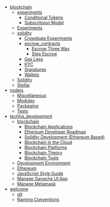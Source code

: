 * [blockchain]()
	* [experiments]()
		* [Conditional Tokens](blockchain/experiments/conditional-tokens.md)
		* [Subscritpion Model](blockchain/experiments/subscription-model.md)
	* [Experiments](blockchain/experiments.md)
	* [solidity]()
		* [Crowdsale Experiments](blockchain/solidity/crowdsale-experiments.md)
		* [escrow_contracts]()
			* [Escrow Three Way](blockchain/solidity/escrow_contracts/escrowthreewaysol.md)
			* [Step Escrow](blockchain/solidity/escrow_contracts/step_escrow.md)
		* [Gas Less](blockchain/solidity/gas-less.md)
		* [KYC](blockchain/solidity/kyc.md)
		* [Signatures](blockchain/solidity/signatures.md)
		* [Wallets](blockchain/solidity/wallets.md)
	* [Solidity](blockchain/solidity.md)
	* [Stellar](blockchain/stellar.md)
* [nodejs]()
	* [Miscellaneous](nodejs/miscellaneous.md)
	* [Modules](nodejs/modules.md)
	* [Packaging](nodejs/packaging.md)
	* [Tests](nodejs/tests.md)
* [techhq_development]()
	* [blockchain]()
		* [Blockchain Applications](techhq_development/blockchain/blockchain_applications.md)
		* [Ethereum Developer Roadmap](techhq_development/blockchain/blockchain_developer_roadmap.md)
		* [Solidity Development (Ethereum Based)](techhq_development/blockchain/blockchain_development.md)
		* [Blockchain in the Cloud](techhq_development/blockchain/blockchain_in_the_cloud.md)
		* [Blockchain Platforms](techhq_development/blockchain/blockchain_platforms.md)
		* [Blockchain Theory](techhq_development/blockchain/blockchain_theory.md)
		* [Blockchain Tools](techhq_development/blockchain/blockchain_tools.md)
	* [Development Environment](techhq_development/development_environments.md)
	* [Ethereum](techhq_development/ethereum.md)
	* [JavaScript Style Guide](techhq_development/javascript_development.md)
	* [Manage Ganache UI App](techhq_development/manage_ganache_ui.md)
	* [Manage Metamask](techhq_development/manage_metamask.md)
* [welcome]()
	* [git](welcome/git.md)
	* [Naming Conventions](welcome/naming_conventions.md)
